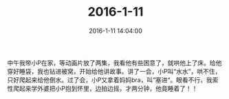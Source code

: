 ﻿---
title: "2016-1-11"
date: 2016-1-11 14:04:00
tags:
categories: 爸爸
---
中午我带小P在家，等动画片放了两集，我看他有些困意了，就哄他上了床。给他穿好睡袋，我也钻进被窝，开始给他讲故事。讲了一会，小P叫“水水”，哄不住，只好爬起来给他倒水。过了会，小P又拿着妈妈bra，叫”塞进“。眼看不行，我索性爬起来学外婆把小P抱到怀里，边拍边摇，才两分钟，他竟睡着了！！ ​​​​ 